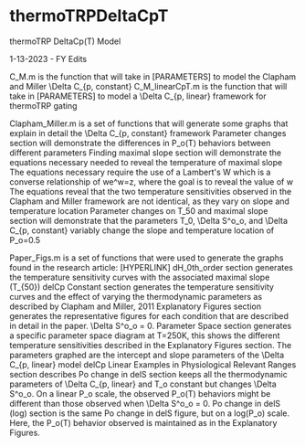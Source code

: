 # thermoTRPDeltaCpT
thermoTRP DeltaCp(T) Model

1-13-2023 - FY Edits

C_M.m is the function that will take in [PARAMETERS] to model the Clapham and Miller \Delta C_{p, constant} 
C_M_linearCpT.m is the function that will take in [PARAMETERS] to model a \Delta C_{p, linear} framework for thermoTRP gating

Clapham_Miller.m is a set of functions that will generate some graphs that explain in detail the \Delta C_{p, constant} framework
  Parameter changes section will demonstrate the differences in P_o(T) behaviors between different parameters
  Finding maximal slope section will demonstrate the equations necessary needed to reveal the temperature of maximal slope
    The equations necessary require the use of a Lambert's W which is a converse relationship of we^w=z, where the goal is to reveal the value of w
    The equations reveal that the two temperature sensitivities observed in the Clapham and Miller framework are not identical, as they vary on slope and temperature location
  Parameter changes on T_50 and maximal slope section will demonstrate that the parameters T_0, \Delta S^o_o, and \Delta C_{p, constant} variably change the slope and temperature location of P_o=0.5

Paper_Figs.m is a set of functions that were used to generate the graphs found in the research article: [HYPERLINK]
  dH_0th_order section generates the temperature sensitivity curves with the associated maximal slope (T_{50})
  delCp Constant section generates the temperature sensitivity curves and the effect of varying the thermodynamic parameters as described by Clapham and Miller, 2011
  Explanatory Figures section generates the representative figures for each condition that are described in detail in the paper. \Delta S^o_o = 0.
  Parameter Space section generates a specific parameter space diagram at T=250K, this shows the different temperature sensitivities described in the Explanatory Figures section. The parameters graphed are the intercept and slope parameters of the \Delta C_{p, linear} model
  delCp Linear Examples in Physiological Relevant Ranges section describes 
  Po change in delS section keeps all the thermodynamic parameters of \Delta C_{p, linear} and T_o constant but changes \Delta S^o_o. On a linear P_o scale, the observed P_o(T) behaviors might be different than those observed when \Delta S^o_o = 0.
  Po change in delS (log) section is the same Po change in delS figure, but on a log(P_o) scale. Here, the P_o(T) behavior observed is maintained as in the Explanatory Figures.
  

